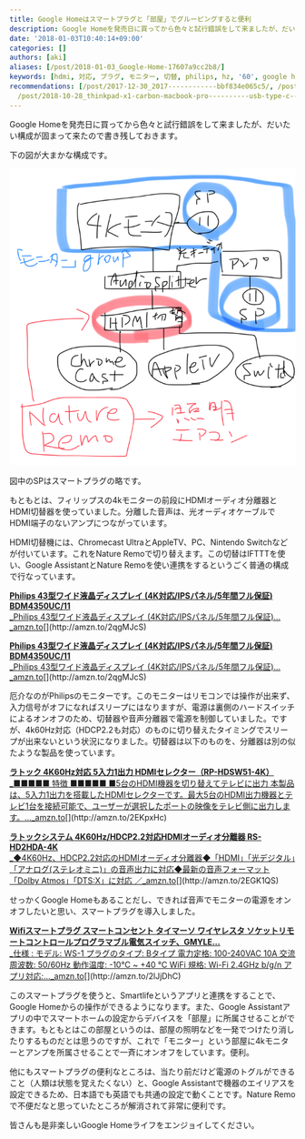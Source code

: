 ```yaml
---
title: Google Homeはスマートプラグと「部屋」でグルーピングすると便利
description: Google Homeを発売日に買ってから色々と試行錯誤をして来ましたが、だいたい構成が固まって来たので書き残しておきます。
date: '2018-01-03T10:40:14+09:00'
categories: []
authors: [aki]
aliases: [/post/2018-01-03_Google-Home-17607a9cc2b8/]
keywords: [hdmi, 対応, プラグ, モニター, 切替, philips, hz, '60', google home, 液晶ディスプレイ]
recommendations: [/post/2017-12-30_2017------------bbf834e065c5/, /post/2016-12-30-2016nian-mai-tuteyokatutamono-10xuan/,
  /post/2018-10-28_thinkpad-x1-carbon-macbook-pro----------usb-type-c-------f6d8c8e77b36/]
---
```


Google Homeを発売日に買ってから色々と試行錯誤をして来ましたが、だいたい構成が固まって来たので書き残しておきます。

下の図が大まかな構成です。

![](1_IR6HHihMDdt3X8YeT4V-jg@2x.png)

図中のSPはスマートプラグの略です。

もともとは、フィリップスの4kモニターの前段にHDMIオーディオ分離器とHDMI切替器を使っていました。分離した音声は、光オーディオケーブルでHDMI端子のないアンプにつながっています。

HDMI切替機には、Chromecast UltraとAppleTV、PC、Nintendo Switchなどが付いています。これをNature Remoで切り替えます。この切替はIFTTTを使い、Google AssistantとNature Remoを使い連携をするというごく普通の構成で行なっています。

[**Philips 43型ワイド液晶ディスプレイ (4K対応/IPSパネル/5年間フル保証) BDM4350UC/11**  
_Philips 43型ワイド液晶ディスプレイ (4K対応/IPSパネル/5年間フル保証)…_amzn.to](http://amzn.to/2qgMJcS "http://amzn.to/2qgMJcS")[](http://amzn.to/2qgMJcS)

[**Philips 43型ワイド液晶ディスプレイ (4K対応/IPSパネル/5年間フル保証) BDM4350UC/11**  
_Philips 43型ワイド液晶ディスプレイ (4K対応/IPSパネル/5年間フル保証)…_amzn.to](http://amzn.to/2qgMJcS "http://amzn.to/2qgMJcS")[](http://amzn.to/2qgMJcS)

厄介なのがPhilipsのモニターです。このモニターはリモコンでは操作が出来ず、入力信号がオフになればスリープにはなりますが、電源は裏側のハードスイッチによるオンオフのため、切替器や音声分離器で電源を制御していました。ですが、4k60Hz対応（HDCP2.2も対応）のものに切り替えたタイミングでスリープが出来ないという状況になりました。切替器は以下のものを、分離器は別の似たような製品を使っています。

[**ラトック 4K60Hz対応 5入力1出力 HDMIセレクター（RP-HDSW51-4K）**  
_■■■■■ 特徴 ■■■■■ ■5台のHDMI機器を切り替えてテレビに出力 本製品は、5入力1出力を搭載したHDMIセレクターです。最大5台のHDMI出力機器とテレビ1台を接続可能で、ユーザーが選択したポートの映像をテレビ側に出力します。…_amzn.to](http://amzn.to/2EKpxHc "http://amzn.to/2EKpxHc")[](http://amzn.to/2EKpxHc)

[**ラトックシステム 4K60Hz/HDCP2.2対応HDMIオーディオ分離器 RS-HD2HDA-4K**  
_◆4K60Hz、HDCP2.2対応のHDMIオーディオ分離器◆「HDMI」「光デジタル」「アナログ(ステレオミニ)」の音声出力に対応◆最新の音声フォーマット「Dolby Atmos」「DTS:X」に対応 ／_amzn.to](http://amzn.to/2EGK1QS "http://amzn.to/2EGK1QS")[](http://amzn.to/2EGK1QS)

せっかくGoogle Homeもあることだし、できれば音声でモニターの電源をオンオフしたいと思い、スマートプラグを導入しました。

[**Wifiスマートプラグ スマートコンセント タイマーソ ワイヤレスタ ソケットリモートコントロールプログラマブル電気スイッチ、GMYLE…**  
_仕様 : モデル: WS-1 プラグのタイプ: Bタイプ 電力定格: 100-240VAC 10A 交流周波数: 50/60Hz 動作温度: -10°C ~ +40 °C WiFi 規格: Wi-Fi 2.4GHz b/g/n アプリ対応:…_amzn.to](http://amzn.to/2lJjDhC "http://amzn.to/2lJjDhC")[](http://amzn.to/2lJjDhC)

このスマートプラグを使うと、Smartlifeというアプリと連携をすることで、Google Homeからの操作ができるようになります。また、Google Assistantアプリの中でスマートホームの設定からデバイスを「部屋」に所属させることができます。もともとはこの部屋というのは、部屋の照明などを一発でつけたり消したりするものだとは思うのですが、これで「モニター」という部屋に4kモニターとアンプを所属させることで一斉にオンオフをしています。便利。

他にもスマートプラグの便利なところは、当たり前だけど電源のトグルができること（人類は状態を覚えたくない）と、Google Assistantで機器のエイリアスを設定できるため、日本語でも英語でも共通の設定で動くことです。Nature Remoで不便だなと思っていたところが解消されて非常に便利です。

皆さんも是非楽しいGoogle Homeライフをエンジョイしてください。
